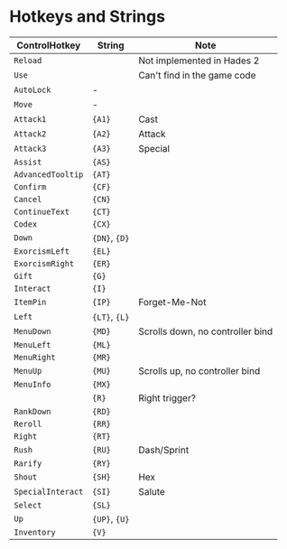 # Hotkeys and Strings

| ControlHotkey     | String        | Note                             |
| ----------------- | ------------- | -------------------------------- |
| `Reload`          |               | Not implemented in Hades 2       |
| `Use`             |               | Can't find in the game code      |
| `AutoLock`        | -             |                                  |
| `Move`            | -             |                                  |
| `Attack1`         | `{A1}`        | Cast                             |
| `Attack2`         | `{A2}`        | Attack                           |
| `Attack3`         | `{A3}`        | Special                          |
| `Assist`          | `{AS}`        |                                  |
| `AdvancedTooltip` | `{AT}`        |                                  |
| `Confirm`         | `{CF}`        |                                  |
| `Cancel`          | `{CN}`        |                                  |
| `ContinueText`    | `{CT}`        |                                  |
| `Codex`           | `{CX}`        |                                  |
| `Down`            | `{DN}`, `{D}` |                                  |
| `ExorcismLeft`    | `{EL}`        |                                  |
| `ExorcismRight`   | `{ER}`        |                                  |
| `Gift`            | `{G}`         |                                  |
| `Interact`        | `{I}`         |                                  |
| `ItemPin`         | `{IP}`        | Forget-Me-Not                    |
| `Left`            | `{LT}`, `{L}` |                                  |
| `MenuDown`        | `{MD}`        | Scrolls down, no controller bind |
| `MenuLeft`        | `{ML}`        |                                  |
| `MenuRight`       | `{MR}`        |                                  |
| `MenuUp`          | `{MU}`        | Scrolls up, no controller bind   |
| `MenuInfo`        | `{MX}`        |                                  |
|                   | `{R}`         | Right trigger?                   |
| `RankDown`        | `{RD}`        |                                  |
| `Reroll`          | `{RR}`        |                                  |
| `Right`           | `{RT}`        |                                  |
| `Rush`            | `{RU}`        | Dash/Sprint                      |
| `Rarify`          | `{RY}`        |                                  |
| `Shout`           | `{SH}`        | Hex                              |
| `SpecialInteract` | `{SI}`        | Salute                           |
| `Select`          | `{SL}`        |                                  |
| `Up`              | `{UP}`, `{U}` |                                  |
| `Inventory`       | `{V}`         |                                  |
